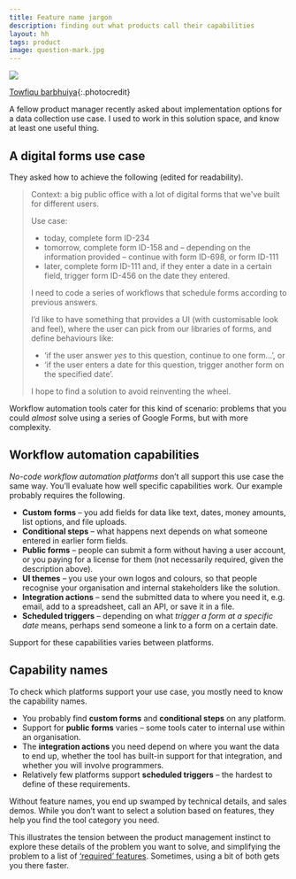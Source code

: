 ```yaml
---
title: Feature name jargon
description: finding out what products call their capabilities
layout: hh
tags: product
image: question-mark.jpg
---
```


![](question-mark.jpg)

[Towfiqu barbhuiya](https://unsplash.com/photos/oZuBNC-6E2s){:.photocredit}

A fellow product manager recently asked about implementation options for a data collection use case.
I used to work in this solution space, and know at least one useful thing.

## A digital forms use case

They asked how to achieve the following (edited for readability).

> Context: a big public office with a lot of digital forms that we've built for different users.
>
> Use case:
>
> * today, complete form ID-234
> * tomorrow, complete form ID-158 and – depending on the information provided – continue with form ID-698,
> or form ID-111
> * later, complete form ID-111 and, if they enter a date in a certain field,
> trigger form ID-456 on the date they entered.
> 
> I need to code a series of workflows that schedule forms according to previous answers.
>
> I’d like to have something that provides a UI (with customisable look and feel),
> where the user can pick from our libraries of forms, and define behaviours like:
> 
> * ‘if the user answer _yes_ to this question, continue to one form…’, or 
> * ‘if the user enters a date for this question, trigger another form on the specified date’.
> 
> I hope to find a solution to avoid reinventing the wheel.

Workflow automation tools cater for this kind of scenario:
problems that you could _almost_ solve using a series of Google Forms, but with more complexity.

## Workflow automation capabilities

_No-code workflow automation platforms_ don’t all support this use case the same way.
You’ll evaluate how well specific capabilities work.
Our example probably requires the following.

* **Custom forms** – you add fields for data like text, dates, money amounts, list options, and file uploads.
* **Conditional steps** – what happens next depends on what someone entered in earlier form fields.
* **Public forms** – people can submit a form without having a user account, or you paying for a license for them (not necessarily required, given the description above).
* **UI themes** – you use your own logos and colours, so that people recognise your organisation and internal stakeholders like the solution.
* **Integration actions** – send the submitted data to where you need it, e.g. email, add to a spreadsheet, call an API, or save it in a file.
* **Scheduled triggers** – depending on what _trigger a form at a specific date_ means, perhaps send someone a link to a form on a certain date.

Support for these capabilities varies between platforms.

## Capability names

To check which platforms support your use case, you mostly need to know the capability names.

* You probably find **custom forms** and **conditional steps** on any platform.
* Support for **public forms** varies – some tools cater to internal use within an organisation.
* The **integration actions** you need depend on where you want the data to end up, whether the tool has built-in support for that integration, and whether you will involve programmers.
* Relatively few platforms support **scheduled triggers** – the hardest to define of these requirements.

Without feature names, you end up swamped by technical details, and sales demos.
While you don’t want to select a solution based on features, they help you find the tool category you need.

This illustrates the tension between the product management instinct to explore these details of the problem you want to solve,
and simplifying the problem to a list of [‘required’ features](requirements).
Sometimes, using a bit of both gets you there faster.
